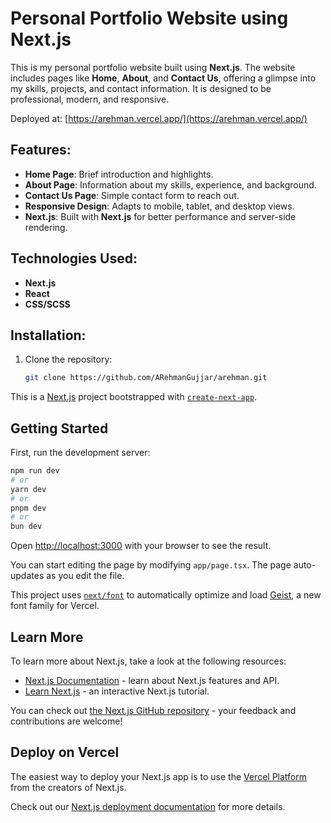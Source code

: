 # Personal Portfolio Website using Next.js

This is my personal portfolio website built using **Next.js**. The website includes pages like **Home**, **About**, and **Contact Us**, offering a glimpse into my skills, projects, and contact information. It is designed to be professional, modern, and responsive.

Deployed at: [https://arehman.vercel.app/](https://arehman.vercel.app/)

## Features:
- **Home Page**: Brief introduction and highlights.
- **About Page**: Information about my skills, experience, and background.
- **Contact Us Page**: Simple contact form to reach out.
- **Responsive Design**: Adapts to mobile, tablet, and desktop views.
- **Next.js**: Built with **Next.js** for better performance and server-side rendering.

## Technologies Used:
- **Next.js**
- **React**
- **CSS/SCSS**

## Installation:
1. Clone the repository:
   ```bash
   git clone https://github.com/ARehmanGujjar/arehman.git


This is a [Next.js](https://nextjs.org) project bootstrapped with [`create-next-app`](https://nextjs.org/docs/app/api-reference/cli/create-next-app).

## Getting Started

First, run the development server:

```bash
npm run dev
# or
yarn dev
# or
pnpm dev
# or
bun dev
```

Open [http://localhost:3000](http://localhost:3000) with your browser to see the result.

You can start editing the page by modifying `app/page.tsx`. The page auto-updates as you edit the file.

This project uses [`next/font`](https://nextjs.org/docs/app/building-your-application/optimizing/fonts) to automatically optimize and load [Geist](https://vercel.com/font), a new font family for Vercel.

## Learn More

To learn more about Next.js, take a look at the following resources:

- [Next.js Documentation](https://nextjs.org/docs) - learn about Next.js features and API.
- [Learn Next.js](https://nextjs.org/learn) - an interactive Next.js tutorial.

You can check out [the Next.js GitHub repository](https://github.com/vercel/next.js) - your feedback and contributions are welcome!

## Deploy on Vercel

The easiest way to deploy your Next.js app is to use the [Vercel Platform](https://vercel.com/new?utm_medium=default-template&filter=next.js&utm_source=create-next-app&utm_campaign=create-next-app-readme) from the creators of Next.js.

Check out our [Next.js deployment documentation](https://nextjs.org/docs/app/building-your-application/deploying) for more details.
